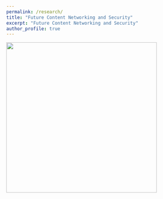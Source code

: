 ```yaml
---
permalink: /research/
title: "Future Content Networking and Security"
excerpt: "Future Content Networking and Security"
author_profile: true
---
```


<img src="/images/f.png" height="400" width="400">







